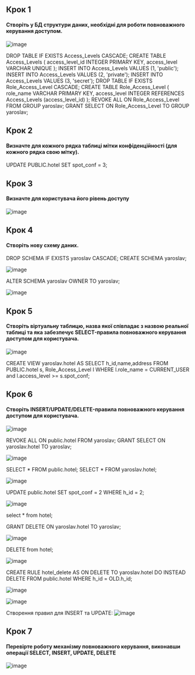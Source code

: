 ## Крок 1
#### Створіть у БД структури даних, необхідні для роботи повноважного керування доступом.

![image](https://user-images.githubusercontent.com/79399103/206852162-52f5d3a7-82ba-49cd-a97e-e0b072bdf14a.png)

DROP TABLE IF EXISTS Access_Levels CASCADE;
CREATE TABLE Access_Levels (
access_level_id INTEGER PRIMARY KEY,
access_level VARCHAR UNIQUE
);
INSERT INTO Access_Levels VALUES (1, 'public');
INSERT INTO Access_Levels VALUES (2, 'private');
INSERT INTO Access_Levels VALUES (3, 'secret');
DROP TABLE IF EXISTS Role_Access_Level CASCADE;
CREATE TABLE Role_Access_Level (
role_name VARCHAR PRIMARY KEY,
access_level INTEGER REFERENCES
Access_Levels (access_level_id)
);
REVOKE ALL
ON Role_Access_Level
FROM GROUP yaroslav;
GRANT SELECT
ON Role_Access_Level
TO GROUP yaroslav;

## Крок 2
#### Визначте для кожного рядка таблиці мітки конфіденційності (для кожного рядка свою мітку).
UPDATE PUBLIC.hotel
SET spot_conf = 3;

## Крок 3
#### Визначте для користувача його рівень доступу

![image](https://user-images.githubusercontent.com/79399103/206852315-c62ee360-371c-479c-abe7-28e1d169f6fd.png)

## Крок 4
#### Створіть нову схему даних.
DROP SCHEMA IF EXISTS yaroslav CASCADE;
CREATE SCHEMA yaroslav;

![image](https://user-images.githubusercontent.com/79399103/206852355-42f6ab0c-9370-463a-b020-b5321cc33176.png)

ALTER SCHEMA yaroslav OWNER TO yaroslav;

![image](https://user-images.githubusercontent.com/79399103/206852375-b8310a89-7a6c-4ebd-9001-1c61728557b3.png)

## Крок 5
#### Створіть віртуальну таблицю, назва якої співпадає з назвою реальної таблиці та яка забезпечує SELECT-правила повноважного керування доступом для користувача.

![image](https://user-images.githubusercontent.com/79399103/206852491-71a2abdf-5244-4aa0-bbcd-805b69ddd148.png)

CREATE VIEW yaroslav.hotel AS SELECT h_id,name,address FROM PUBLIC.hotel s, Role_Access_Level l WHERE l.role_name = CURRENT_USER and l.access_level >= s.spot_conf;

## Крок 6
#### Створіть INSERT/UPDATE/DELETE-правила повноважного керування доступом для користувача.

![image](https://user-images.githubusercontent.com/79399103/206852607-a5eb4ff7-7d8a-41e3-ad7a-c2bef2df044c.png)

REVOKE ALL ON public.hotel FROM yaroslav;
GRANT SELECT 
ON yaroslav.hotel 
TO yaroslav;

![image](https://user-images.githubusercontent.com/79399103/206852648-a3fe9cd3-8bdd-44a6-b384-e9d2679ca487.png)

SELECT * FROM public.hotel;
SELECT * FROM yaroslav.hotel;

![image](https://user-images.githubusercontent.com/79399103/206852669-44b32b2d-6d6c-4980-bf6a-4c71bca87515.png)

UPDATE public.hotel 
SET spot_conf = 2 
WHERE h_id = 2;

![image](https://user-images.githubusercontent.com/79399103/206852947-2f377695-76ca-4de1-9ff1-39bd9814902e.png)

select * from hotel;

GRANT DELETE 
ON yaroslav.hotel 
TO yaroslav;

![image](https://user-images.githubusercontent.com/79399103/206852990-845c64e0-b11c-4246-bcd7-a61a69a3f06c.png)

DELETE from hotel;

![image](https://user-images.githubusercontent.com/79399103/206853013-70146408-9e06-4314-95da-9743f371f0c6.png)

CREATE RULE hotel_delete 
AS ON DELETE TO yaroslav.hotel
DO INSTEAD
DELETE FROM public.hotel 
WHERE h_id = OLD.h_id;

![image](https://user-images.githubusercontent.com/79399103/206853059-aada52b5-a351-4828-a79b-6cdb6460ae2e.png)

![image](https://user-images.githubusercontent.com/79399103/206853081-7547e446-3889-4e60-9ea0-a142f18df84c.png)

Створення правил для INSERT та UPDATE:
![image](https://user-images.githubusercontent.com/79399103/206853268-72991ea0-0185-448c-be08-fa41ee508c30.png)

## Крок 7 
#### Перевірте роботу механізму повноважного керування, виконавши операції SELECT, INSERT, UPDATE, DELETE
![image](https://user-images.githubusercontent.com/79399103/206853395-71df518e-33ca-4611-860d-a04e82654336.png)


